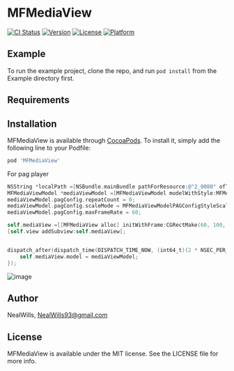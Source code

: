# MFMediaView

[![CI Status](https://img.shields.io/travis/NealWills/MFMediaView.svg?style=flat)](https://travis-ci.org/NealWills/MFMediaView)
[![Version](https://img.shields.io/cocoapods/v/MFMediaView.svg?style=flat)](https://cocoapods.org/pods/MFMediaView)
[![License](https://img.shields.io/cocoapods/l/MFMediaView.svg?style=flat)](https://cocoapods.org/pods/MFMediaView)
[![Platform](https://img.shields.io/cocoapods/p/MFMediaView.svg?style=flat)](https://cocoapods.org/pods/MFMediaView)

## Example

To run the example project, clone the repo, and run `pod install` from the Example directory first.

## Requirements

## Installation

MFMediaView is available through [CocoaPods](https://cocoapods.org). To install
it, simply add the following line to your Podfile:

```ruby
pod 'MFMediaView'
```

For pag player 

```objectivec
NSString *localPath =[NSBundle.mainBundle pathForResource:@"2_0080" ofType:@"pag"];
MFMediaViewModel *mediaViewModel =[MFMediaViewModel modelWithStyle:MFMediaViewModelStylePag localPath:localPath];
mediaViewModel.pagConfig.repeatCount = 0;
mediaViewModel.pagConfig.scaleMode = MFMediaViewModelPAGConfigStyleScaleModeAspectToFit;
mediaViewModel.pagConfig.maxFrameRate = 60;

self.mediaView =[[MFMediaView alloc] initWithFrame:CGRectMake(60, 100, 250, 250)];
[self.view addSubview:self.mediaView];


dispatch_after(dispatch_time(DISPATCH_TIME_NOW, (int64_t)(2 * NSEC_PER_SEC)), dispatch_get_main_queue(), ^{
    self.mediaView.model = mediaViewModel;
});
```

![image](https://github.com/NealWills/MFMediaView/blob/main/ReadMeAssets/ezgif.com-gif-maker.gif?raw=true)

## Author

NealWills, NealWills93@gmail.com

## License

MFMediaView is available under the MIT license. See the LICENSE file for more info.
